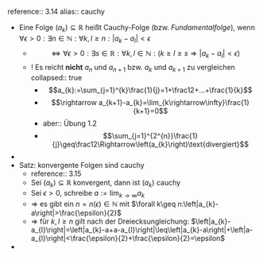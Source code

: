 reference:: 3.14
alias:: cauchy

- Eine Folge $\left(a_{k}\right)\subseteq\mathbb{R}$ heißt Cauchy-Folge (bzw. *Fundamentalfolge*), wenn $\forall\epsilon>0:\exists n\in\mathbb{N}:\forall k,l\geq n:\left|a_{k}-a_{l}\right|<\epsilon$
	- $$\Leftrightarrow\forall\epsilon>0:\exists s\in\mathbb{R}:\forall k,l\in\mathbb{N}:\left(k\geq l\geq s\Rightarrow\left|a_{k}-a_{l}\right|<\epsilon\right)$$
	- ! Es reicht **nicht** $a_{n}$ und $a_{n+1}$ bzw. $a_{k}$ und $a_{k+1}$ zu vergleichen
	  collapsed:: true
		- $$a_{k}:=\sum_{j=1}^{k}\frac{1}{j}=1+\frac12+...+\frac{1}{k}$$
		- $$\rightarrow a_{k+1}-a_{k}=\lim_{k\rightarrow\infty}\frac{1}{k+1}=0$$
		- aber:: Übung 1.2
		- $$\sum_{j=1}^{2^{n}}\frac{1}{j}\geq\frac12\Rightarrow\left(a_{k}\right)\text{divergiert}$$
-
- Satz: konvergente Folgen sind cauchy
	- reference:: 3.15
	- Sei $\left(a_{k}\right)\subseteq\mathbb{R}$ konvergent, dann ist $\left(a_{k}\right)$ cauchy
	- Sei $\epsilon>0$, schreibe $a:=\lim_{k\rightarrow\infty}a_{k}$
	- => es gibt ein $n=n\left(\epsilon\right)\in\mathbb{N}$ mit $\forall k\geq n:\left|a_{k}-a\right|>\frac{\epsilon}{2}$
	- => für $k,l\geq n$ gilt nach der Dreiecksungleichung: $\left|a_{k}-a_{l}\right|=\left|a_{k}-a+a-a_{l}\right|\leq\left|a_{k}-a\right|+\left|a-a_{l}\right|<\frac{\epsilon}{2}+\frac{\epsilon}{2}=\epsilon$
-